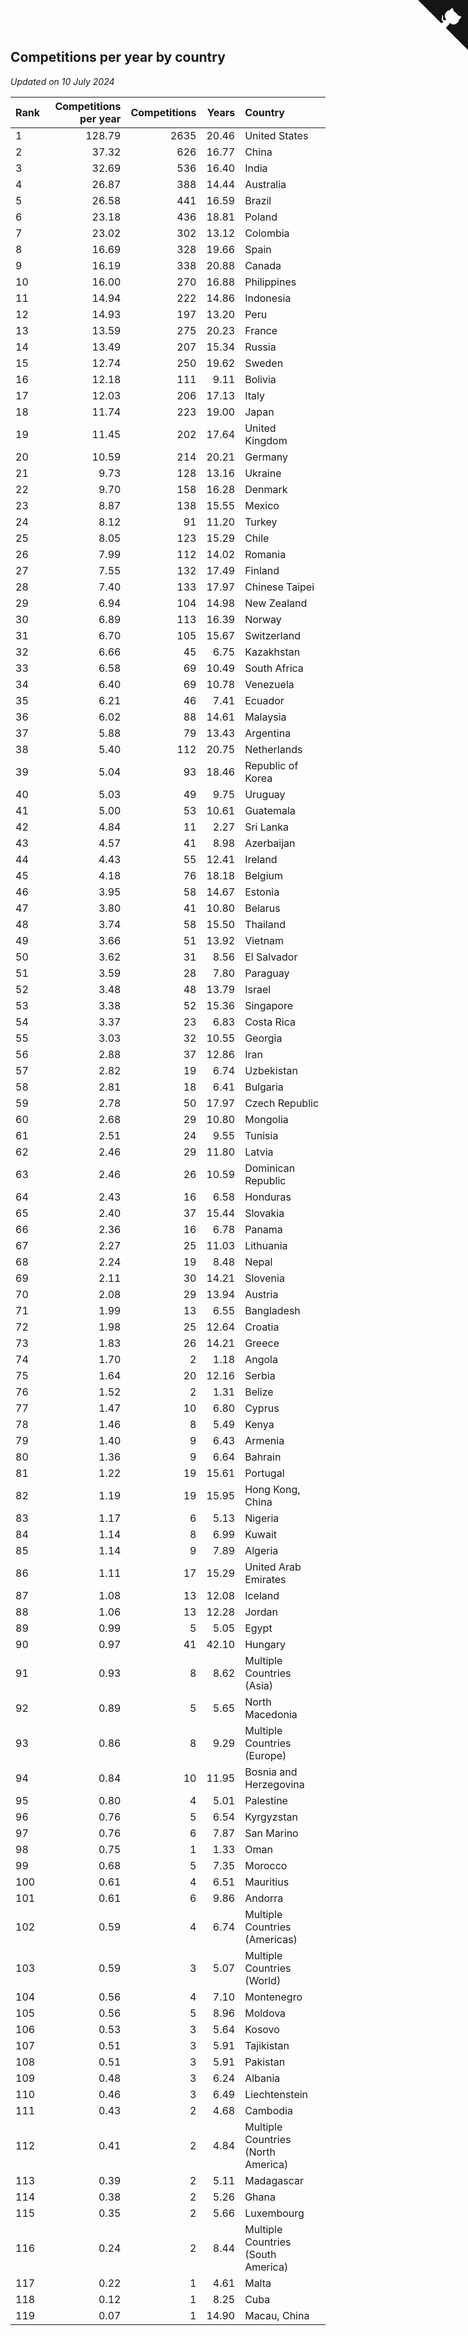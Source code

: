 ## Competitions per year by country

*Updated on 10 July 2024*

| Rank | Competitions per year | Competitions | Years | Country |
| :--- | ---: | ---: | ---: | :--- |
| 1 | 128.79 | 2635 | 20.46 | United States |
| 2 | 37.32 | 626 | 16.77 | China |
| 3 | 32.69 | 536 | 16.40 | India |
| 4 | 26.87 | 388 | 14.44 | Australia |
| 5 | 26.58 | 441 | 16.59 | Brazil |
| 6 | 23.18 | 436 | 18.81 | Poland |
| 7 | 23.02 | 302 | 13.12 | Colombia |
| 8 | 16.69 | 328 | 19.66 | Spain |
| 9 | 16.19 | 338 | 20.88 | Canada |
| 10 | 16.00 | 270 | 16.88 | Philippines |
| 11 | 14.94 | 222 | 14.86 | Indonesia |
| 12 | 14.93 | 197 | 13.20 | Peru |
| 13 | 13.59 | 275 | 20.23 | France |
| 14 | 13.49 | 207 | 15.34 | Russia |
| 15 | 12.74 | 250 | 19.62 | Sweden |
| 16 | 12.18 | 111 | 9.11 | Bolivia |
| 17 | 12.03 | 206 | 17.13 | Italy |
| 18 | 11.74 | 223 | 19.00 | Japan |
| 19 | 11.45 | 202 | 17.64 | United Kingdom |
| 20 | 10.59 | 214 | 20.21 | Germany |
| 21 | 9.73 | 128 | 13.16 | Ukraine |
| 22 | 9.70 | 158 | 16.28 | Denmark |
| 23 | 8.87 | 138 | 15.55 | Mexico |
| 24 | 8.12 | 91 | 11.20 | Turkey |
| 25 | 8.05 | 123 | 15.29 | Chile |
| 26 | 7.99 | 112 | 14.02 | Romania |
| 27 | 7.55 | 132 | 17.49 | Finland |
| 28 | 7.40 | 133 | 17.97 | Chinese Taipei |
| 29 | 6.94 | 104 | 14.98 | New Zealand |
| 30 | 6.89 | 113 | 16.39 | Norway |
| 31 | 6.70 | 105 | 15.67 | Switzerland |
| 32 | 6.66 | 45 | 6.75 | Kazakhstan |
| 33 | 6.58 | 69 | 10.49 | South Africa |
| 34 | 6.40 | 69 | 10.78 | Venezuela |
| 35 | 6.21 | 46 | 7.41 | Ecuador |
| 36 | 6.02 | 88 | 14.61 | Malaysia |
| 37 | 5.88 | 79 | 13.43 | Argentina |
| 38 | 5.40 | 112 | 20.75 | Netherlands |
| 39 | 5.04 | 93 | 18.46 | Republic of Korea |
| 40 | 5.03 | 49 | 9.75 | Uruguay |
| 41 | 5.00 | 53 | 10.61 | Guatemala |
| 42 | 4.84 | 11 | 2.27 | Sri Lanka |
| 43 | 4.57 | 41 | 8.98 | Azerbaijan |
| 44 | 4.43 | 55 | 12.41 | Ireland |
| 45 | 4.18 | 76 | 18.18 | Belgium |
| 46 | 3.95 | 58 | 14.67 | Estonia |
| 47 | 3.80 | 41 | 10.80 | Belarus |
| 48 | 3.74 | 58 | 15.50 | Thailand |
| 49 | 3.66 | 51 | 13.92 | Vietnam |
| 50 | 3.62 | 31 | 8.56 | El Salvador |
| 51 | 3.59 | 28 | 7.80 | Paraguay |
| 52 | 3.48 | 48 | 13.79 | Israel |
| 53 | 3.38 | 52 | 15.36 | Singapore |
| 54 | 3.37 | 23 | 6.83 | Costa Rica |
| 55 | 3.03 | 32 | 10.55 | Georgia |
| 56 | 2.88 | 37 | 12.86 | Iran |
| 57 | 2.82 | 19 | 6.74 | Uzbekistan |
| 58 | 2.81 | 18 | 6.41 | Bulgaria |
| 59 | 2.78 | 50 | 17.97 | Czech Republic |
| 60 | 2.68 | 29 | 10.80 | Mongolia |
| 61 | 2.51 | 24 | 9.55 | Tunisia |
| 62 | 2.46 | 29 | 11.80 | Latvia |
| 63 | 2.46 | 26 | 10.59 | Dominican Republic |
| 64 | 2.43 | 16 | 6.58 | Honduras |
| 65 | 2.40 | 37 | 15.44 | Slovakia |
| 66 | 2.36 | 16 | 6.78 | Panama |
| 67 | 2.27 | 25 | 11.03 | Lithuania |
| 68 | 2.24 | 19 | 8.48 | Nepal |
| 69 | 2.11 | 30 | 14.21 | Slovenia |
| 70 | 2.08 | 29 | 13.94 | Austria |
| 71 | 1.99 | 13 | 6.55 | Bangladesh |
| 72 | 1.98 | 25 | 12.64 | Croatia |
| 73 | 1.83 | 26 | 14.21 | Greece |
| 74 | 1.70 | 2 | 1.18 | Angola |
| 75 | 1.64 | 20 | 12.16 | Serbia |
| 76 | 1.52 | 2 | 1.31 | Belize |
| 77 | 1.47 | 10 | 6.80 | Cyprus |
| 78 | 1.46 | 8 | 5.49 | Kenya |
| 79 | 1.40 | 9 | 6.43 | Armenia |
| 80 | 1.36 | 9 | 6.64 | Bahrain |
| 81 | 1.22 | 19 | 15.61 | Portugal |
| 82 | 1.19 | 19 | 15.95 | Hong Kong, China |
| 83 | 1.17 | 6 | 5.13 | Nigeria |
| 84 | 1.14 | 8 | 6.99 | Kuwait |
| 85 | 1.14 | 9 | 7.89 | Algeria |
| 86 | 1.11 | 17 | 15.29 | United Arab Emirates |
| 87 | 1.08 | 13 | 12.08 | Iceland |
| 88 | 1.06 | 13 | 12.28 | Jordan |
| 89 | 0.99 | 5 | 5.05 | Egypt |
| 90 | 0.97 | 41 | 42.10 | Hungary |
| 91 | 0.93 | 8 | 8.62 | Multiple Countries (Asia) |
| 92 | 0.89 | 5 | 5.65 | North Macedonia |
| 93 | 0.86 | 8 | 9.29 | Multiple Countries (Europe) |
| 94 | 0.84 | 10 | 11.95 | Bosnia and Herzegovina |
| 95 | 0.80 | 4 | 5.01 | Palestine |
| 96 | 0.76 | 5 | 6.54 | Kyrgyzstan |
| 97 | 0.76 | 6 | 7.87 | San Marino |
| 98 | 0.75 | 1 | 1.33 | Oman |
| 99 | 0.68 | 5 | 7.35 | Morocco |
| 100 | 0.61 | 4 | 6.51 | Mauritius |
| 101 | 0.61 | 6 | 9.86 | Andorra |
| 102 | 0.59 | 4 | 6.74 | Multiple Countries (Americas) |
| 103 | 0.59 | 3 | 5.07 | Multiple Countries (World) |
| 104 | 0.56 | 4 | 7.10 | Montenegro |
| 105 | 0.56 | 5 | 8.96 | Moldova |
| 106 | 0.53 | 3 | 5.64 | Kosovo |
| 107 | 0.51 | 3 | 5.91 | Tajikistan |
| 108 | 0.51 | 3 | 5.91 | Pakistan |
| 109 | 0.48 | 3 | 6.24 | Albania |
| 110 | 0.46 | 3 | 6.49 | Liechtenstein |
| 111 | 0.43 | 2 | 4.68 | Cambodia |
| 112 | 0.41 | 2 | 4.84 | Multiple Countries (North America) |
| 113 | 0.39 | 2 | 5.11 | Madagascar |
| 114 | 0.38 | 2 | 5.26 | Ghana |
| 115 | 0.35 | 2 | 5.66 | Luxembourg |
| 116 | 0.24 | 2 | 8.44 | Multiple Countries (South America) |
| 117 | 0.22 | 1 | 4.61 | Malta |
| 118 | 0.12 | 1 | 8.25 | Cuba |
| 119 | 0.07 | 1 | 14.90 | Macau, China |


<a href="https://github.com/JustinTimeCuber/wca_statistics" class="github-corner" aria-label="View source on Github"><svg width="80" height="80" viewBox="0 0 250 250" style="fill:#151513; color:#fff; position: absolute; top: 0; border: 0; right: 0;" aria-hidden="true"><path d="M0,0 L115,115 L130,115 L142,142 L250,250 L250,0 Z"></path><path d="M128.3,109.0 C113.8,99.7 119.0,89.6 119.0,89.6 C122.0,82.7 120.5,78.6 120.5,78.6 C119.2,72.0 123.4,76.3 123.4,76.3 C127.3,80.9 125.5,87.3 125.5,87.3 C122.9,97.6 130.6,101.9 134.4,103.2" fill="currentColor" style="transform-origin: 130px 106px;" class="octo-arm"></path><path d="M115.0,115.0 C114.9,115.1 118.7,116.5 119.8,115.4 L133.7,101.6 C136.9,99.2 139.9,98.4 142.2,98.6 C133.8,88.0 127.5,74.4 143.8,58.0 C148.5,53.4 154.0,51.2 159.7,51.0 C160.3,49.4 163.2,43.6 171.4,40.1 C171.4,40.1 176.1,42.5 178.8,56.2 C183.1,58.6 187.2,61.8 190.9,65.4 C194.5,69.0 197.7,73.2 200.1,77.6 C213.8,80.2 216.3,84.9 216.3,84.9 C212.7,93.1 206.9,96.0 205.4,96.6 C205.1,102.4 203.0,107.8 198.3,112.5 C181.9,128.9 168.3,122.5 157.7,114.1 C157.9,116.9 156.7,120.9 152.7,124.9 L141.0,136.5 C139.8,137.7 141.6,141.9 141.8,141.8 Z" fill="currentColor" class="octo-body"></path></svg></a><style>.github-corner:hover .octo-arm{animation:octocat-wave 560ms ease-in-out}@keyframes octocat-wave{0%,100%{transform:rotate(0)}20%,60%{transform:rotate(-25deg)}40%,80%{transform:rotate(10deg)}}@media (max-width:500px){.github-corner:hover .octo-arm{animation:none}.github-corner .octo-arm{animation:octocat-wave 560ms ease-in-out}}</style>
